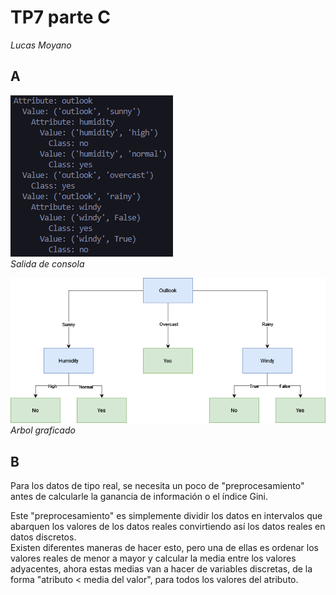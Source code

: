 # TP7 parte C
*Lucas Moyano*

## A

![](imgs/decision_tree_output.PNG)  
*Salida de consola*

![](imgs/decision_tree.png)  
*Arbol graficado*

## B

Para los datos de tipo real, se necesita un poco de "preprocesamiento" antes de calcularle la ganancia de información o el índice Gini.

Este "preprocesamiento" es simplemente dividir los datos en intervalos que abarquen los valores de los datos reales convirtiendo así los datos reales en datos discretos.  
Existen diferentes maneras de hacer esto, pero una de ellas es ordenar los valores reales de menor a mayor y calcular la media entre los valores adyacentes, ahora estas medias van a hacer de variables discretas, de la forma "atributo < media del valor", para todos los valores del atributo.